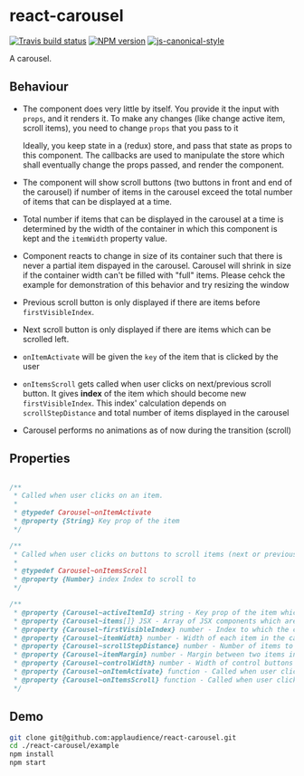 # react-carousel

[![Travis build status](http://img.shields.io/travis/gajus/react-carousel/master.svg?style=flat-square)](https://travis-ci.org/gajus/react-carousel)
[![NPM version](http://img.shields.io/npm/v/react-carousel.svg?style=flat-square)](https://www.npmjs.com/package/react-carousel)
[![js-canonical-style](https://img.shields.io/badge/code%20style-canonical-brightgreen.svg?style=flat-square)](https://github.com/gajus/canonical)

A carousel.

## Behaviour

  * The component does very little by itself. You provide it the input with `props`, and it renders it. To make any changes (like change active item, scroll items), you need to change `props` that you pass to it

    Ideally, you keep state in a (redux) store, and pass that state as props to this component. The callbacks are used to manipulate the store which shall eventually change the props passed, and render the component.

  * The component will show scroll buttons (two buttons in front and end of the carousel) if number of items in the carousel exceed the total number of items that can be displayed at a time.
  * Total number if items that can be displayed in the carousel at a time is determined by the width of the container in which this component is kept and the `itemWidth` property value.
  * Component reacts to change in size of its container such that there is never a partial item dispayed in the carousel. Carousel will shrink in size if the container width can't be filled with  "full" items. Please cehck the example for demonstration of this behavior and try resizing the window
  * Previous scroll button is only displayed if there are items before `firstVisibleIndex`.
  * Next scroll button is only displayed if there are items which can be scrolled left.
  * `onItemActivate` will be given the `key` of the item that is clicked by the user
  * `onItemsScroll` gets called when user clicks on next/previous scroll button. It gives **index** of the item which should become new `firstVisibleIndex`. This index' calculation depends on `scrollStepDistance` and total number of items displayed in the carousel
  * Carousel performs no animations as of now during the transition (scroll)

## Properties

```js

/**
 * Called when user clicks on an item.
 *
 * @typedef Carousel~onItemActivate
 * @property {String} Key prop of the item
 */

/**
 * Called when user clicks on buttons to scroll items (next or previous)
 *
 * @typedef Carousel~onItemsScroll
 * @property {Number} index Index to scroll to
 */

/**
 * @property {Carousel~activeItemId} string - Key prop of the item which is to be marked as active
 * @property {Carousel~items[]} JSX - Array of JSX components which are to be set as content of carousel items
 * @property {Carousel~firstVisibleIndex} number - Index to which the crousel is scrolled to. i.e the first index which is visible
 * @property {Carousel~itemWidth} number - Width of each item in the carousel
 * @property {Carousel~scrollStepDistance} number - Number of items to scroll at one time
 * @property {Carousel~itemMargin} number - Margin between two items in the carousel
 * @property {Carousel~controlWidth} number - Width of control buttons
 * @property {Carousel~onItemActivate} function - Called when user clicks on an item
 * @property {Carousel~onItemsScroll} function - Called when user clicks on control buttons
 */
```

## Demo

```bash
git clone git@github.com:applaudience/react-carousel.git
cd ./react-carousel/example
npm install
npm start

```

